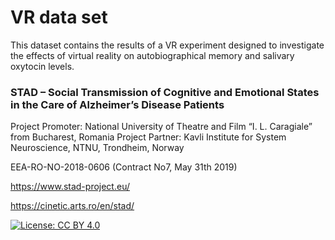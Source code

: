 # VR data set

This dataset contains the results of a VR experiment designed to investigate the effects of virtual reality on autobiographical memory and salivary oxytocin levels.

### STAD –  Social Transmission of Cognitive and Emotional States in the Care of Alzheimer’s Disease Patients
Project Promoter: National University of Theatre and Film “I. L. Caragiale” from Bucharest, Romania
Project Partner: Kavli Institute for System Neuroscience, NTNU, Trondheim, Norway

EEA-RO-NO-2018-0606 (Contract No7, May 31th 2019)

https://www.stad-project.eu/

https://cinetic.arts.ro/en/stad/


[![License: CC BY 4.0](https://img.shields.io/badge/License-CC%20BY%204.0-lightgrey.svg)](https://creativecommons.org/licenses/by/4.0/)
